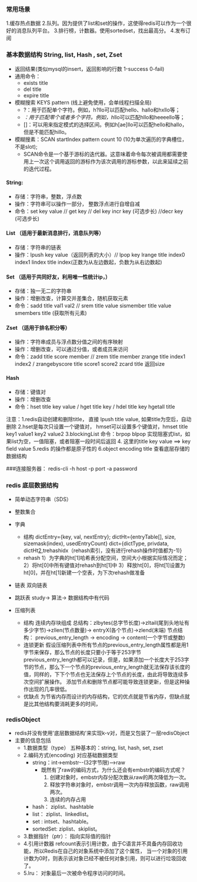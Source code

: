 ### 常用场景
1.缓存热点数据
2.队列。因为提供了list和set的操作，这使得redis可以作为一个很好的消息队列平台。
3.排行榜，计数器。使用sortedset，找出最高分。
4.发布订阅

### 基本数据结构 String, list, Hash , set, Zset  
- 返回结果(类似mysql的insert，返回影响的行数 1-success   0-fail)
- 通用命令：
   - exists title  
   - del title 
   - expire title 
- 模糊搜索 KEYS pattern (线上避免使用，会单线程扫描全局)
    - ?：用于匹配单个字符。例如，h?llo可以匹配hello、hallo和hxllo等；
    - *：用于匹配零个或者多个字符。例如，h*llo可以匹配hllo和heeeello等；
    - []：可以用来指定模式的选择区间。例如h[ae]llo可以匹配hello和hallo，但是不能匹配hillo。
- 模糊搜素：SCAN startIndex pattern count 10 (10为单次遍历的字典槽位，不是slot);
    - SCAN命令是一个基于游标的迭代器。这意味着命令每次被调用都需要使用上一次这个调用返回的游标作为该次调用的游标参数，以此来延续之前的迭代过程。
#### String:  
 - 存储：字符串，整数，浮点数
 - 操作：字符串可以操作一部分，  整数浮点进行自增自减
 - 命令：set key value // get key // del key 
   incr key (可选步长) //decr key (可选步长)
#### List   （适用于最新消息排行，消息队列等）
 - 存储：字符串的链表
 - 操作：lpush key value（返回列表的大小）// lpop key 
   lrange title index0 index1 
   lindex title index(正数为从左边数起，负数为从右边数起)
#### Set （适用于共同好友，利用唯一性统计ip，）
 - 存储：独一无二的字符串
 - 操作：增删改查，计算交并差集合，随机获取元素
 - 命令：sadd title val1 val2 // srem title value
   sismember title value 
   smembers title (获取所有元素)
#### Zset   （适用于排名积分等）
 - 操作：字符串成员与浮点数分值之间的有序映射
 - 操作：增删改查，可以通过分值，或者成员来访问
 - 命令：zadd title score member // zrem title member
   zrange title index1 index2  /  zrangebyscore title score1 score2
   zcard title 返回size
#### Hash
 - 存储：键值对
 - 操作：增删改查
 - 命令：hset title key value / hget title key   / hdel title key
   hgetall title 

注意：1.redis自动创建和删除title，   直接 lpush title value,    如果title为空后，自动删除
 2.hset是每次只设置一个键值对， hmset可以设置多个键值对，hmset title key1 value1 key2 value2
3.blockingList 
命令：brpop  blpop 实现阻塞式list，如果list为空，一值阻塞，或者阻塞一段时间后返回
4. 这里的title key value ==> key field value
5.redis 的操作都是原子性的
6.object encoding title 查看底层存储的数据结构

###连接服务器：
 redis-cli -h host -p port -a password
 
### redis 底层数据结构
- 简单动态字符串（SDS）
- 整数集合
- 字典
    - 结构
      dictEntry={key, val, nextEntry};
      dictHt={entryTable[], size, sizemask(index), usedEntryCount}
      dict={dictType, privdata, dictHt[2](ht[1]只有在对ht[0]哈希表进行rehash操作时使用),trehashidx（rehash索引，没有进行rehash操作时值都为-1)}
    - rehash
      1）为字典的ht[1]哈希表分配空间，空间大小根据实际情况而定；
      2）将ht[0]中所有键值对rehash到ht[1]中
      3）释放ht[0]，将ht[1]设置为ht[0]，并在ht[1]新建一个空表，为下次rehash做准备
     
- 链表
    双向链表
- 跳跃表
    study-> 算法-> 数据结构中有代码
- 压缩列表  
    - 结构  连续内存块组成
        总结构：zlbytes(总字节长度)->zltail(尾到头地址有多少字节)->zllen(节点数量)-> entryX(各个节点)->zlend(末端)
        节点结构： previous_entry_length -> encoding -> content(一个字节或整数)
    - 连锁更新
        假设压缩列表中所有节点的previous_entry_length属性都是用1字节来保存，那么节点的长度只要小于等于253字节previous_entry_length都可以记录，但是，如果添加一个长度大于253字节的节点，那么下一个节点的previous_entry_length就无法保存该长度的值，同样的，下下个节点也无法保存上个节点的长度，由此将导致连续多次空间扩展操作。
        添加节点和删除节点都可能导致连锁更新，但是这种操作出现的几率很低。
    - 优缺点
       为节省内存而设计的内存结构，它的优点就是节省内存，但缺点就是比其他结构要消耗更多的时间，

 
### redisObject  
- redis并没有使用'底层数据结构'来实现k-v对，而是又包装了一层redisObject
- 主要的信息包括
    - 1.数据类型（type）
         五种基本的：string, list, hash, set, zset
    - 2.编码方式(encoding)  对应基础数据类型
         - string：int->embstr--(32字节限)-->raw
              - 既然有了raw的编码方式，为什么还会有embstr的编码方式呢？
                1. 创建对象时，embstr内存分配次数从raw的两次降低为一次。
                2. 释放字符串对象时，embstr调用一次内存释放函数，raw调用两次。
                3. 连续的内存占用
         - hash： ziplist、hashtable
         - list： ziplist、linkedlist。
         - set : intset、hashtable。
         - sortedSet: ziplist、skiplist。
    - 3.数据指针（ptr）： 
          指向实际值的指针
    - 4.引用计数器
          refcount表示引用计数，由于C语言并不具备内存回收功能，所以Redis在自己的对象系统中添加了这个属性，
          当一个对象的引用计数为0时，则表示该对象已经不被任何对象引用，则可以进行垃圾回收了。
    - 5.lru：
          对象最后一次被命令程序访问的时间。
